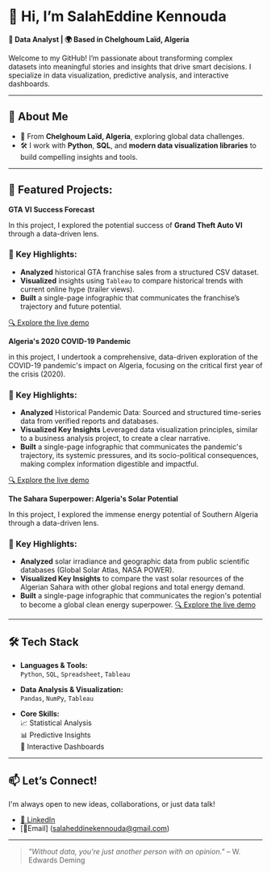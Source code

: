 # 👋 Hi, I’m SalahEddine Kennouda

**🎯 Data Analyst | 🌍 Based in Chelghoum Laïd, Algeria**

Welcome to my GitHub! I’m passionate about transforming complex datasets into meaningful stories and insights that drive smart decisions. I specialize in data visualization, predictive analysis, and interactive dashboards.

---

## 🧠 About Me

- 📍 From **Chelghoum Laïd, Algeria**, exploring global data challenges.
- 🛠️ I work with **Python**, **SQL**, and **modern data visualization libraries** to build compelling insights and tools.

---

## 🚀 Featured Projects:

**GTA VI Success Forecast**

In this project, I explored the potential success of **Grand Theft Auto VI** through a data-driven lens.

### 📌 Key Highlights:
- **Analyzed** historical GTA franchise sales from a structured CSV dataset.
- **Visualized** insights using `Tableau` to compare historical trends with current online hype (trailer views).
- **Built** a single-page infographic that communicates the franchise’s trajectory and future potential.

[🔍 Explore the live demo](https://salaheddineken.github.io/A-Data-Driven-Prediction-for-GTA-VI)

**Algeria's 2020 COVID-19 Pandemic**

in this project, I undertook a comprehensive, data-driven exploration of the COVID-19 pandemic's impact on Algeria, focusing on the critical first year of the crisis (2020).

### 📌 Key Highlights:
- **Analyzed** Historical Pandemic Data: Sourced and structured time-series data from verified reports and databases.
- **Visualized Key Insights** Leveraged data visualization principles, similar to a business analysis project, to create a clear narrative.
- **Built** a single-page infographic that communicates the pandemic's trajectory, its systemic pressures, and its socio-political consequences, making complex information digestible and impactful.

[🔍 Explore the live demo]([https://salaheddineken.github.io/GTA%20VI:%20A%20Data-Driven%20Success.html](https://salaheddineken.github.io/COVID-19-in-Algeria-2020-))

**The Sahara Superpower: Algeria's Solar Potential**

In this project, I explored the immense energy potential of Southern Algeria through a data-driven lens.

### 📌 Key Highlights:
- **Analyzed** solar irradiance and geographic data from public scientific databases (Global Solar Atlas, NASA POWER).
- **Visualized Key Insights** to compare the vast solar resources of the Algerian Sahara with other global regions and total energy demand.
- **Built** a single-page infographic that communicates the region's potential to become a global clean energy superpower.
[🔍 Explore the live demo]([[https://salaheddineken.github.io/GTA%20VI:%20A%20Data-Driven%20Success.html](https://salaheddineken.github.io/COVID-19-in-Algeria-2020-)](https://salaheddineken.github.io/Algeria-s-Solar-Potentia))



---

## 🛠️ Tech Stack

- **Languages & Tools:**  
  `Python`, `SQL`, `Spreadsheet`, `Tableau`

- **Data Analysis & Visualization:**  
  `Pandas`, `NumPy`, `Tableau`

- **Core Skills:**  
  📈 Statistical Analysis  
  📊 Predictive Insights  
  🧩 Interactive Dashboards

---

## 📫 Let’s Connect!

I'm always open to new ideas, collaborations, or just data talk!  

- [🔗 LinkedIn](https://www.linkedin.com/in/salah-eddine-kennouda-216359276)  
- [📧Email] (salaheddinekennouda@gmail.com)

---

> _"Without data, you're just another person with an opinion."_ – W. Edwards Deming


